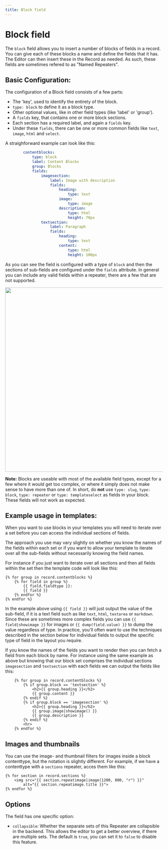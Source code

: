 ```yaml
---
title: Block field
---
```

Block field
==============

The `block` field allows you to insert a number of blocks of fields in a record.
You can give each of these blocks a name and define the fields that it has. The
Editor can then insert these in the Record as needed. As such, these fields are
sometimes refered to as "Named Repeaters".
<!-- note: by including the old / officious name, it can be found using search. -->


## Basic Configuration:

The configuration of a Block field consists of a few parts:

 - The 'key', used to identify the entirety of the block.
 - `type: block` to define it as a block type.
 - Other optional values, like in other field types (like 'label' or 'group').
 - A `fields` key, that contains one or more block sections.
 - Each section has a required label, and again a `fields` key.
 - Under these `fields`, there can be one or more common fields like `text`,
   `image`, `html` and `select`.

A straighforward example can look like this:

```yaml
        contentblocks:
            type: block
            label: Content Blocks
            group: Blocks
            fields:
                imagesection:
                    label: Image with description
                    fields:
                        heading:
                            type: text
                        image:
                            type: image
                        description:
                            type: html
                            height: 70px
                textsection:
                    label: Paragraph
                    fields:
                        heading:
                            type: text
                        content:
                            type: html
                            height: 100px
```

As you can see the field is configured with a type of `block` and then the
sections of sub-fields are configured under the `fields` attribute. In general
you can include any valid fields within a repeater, there are a few that are not
supported.

<a href="/files/fields-block.png" class="popup"><img src="/files/fields-block.png" width="590"></a><br>


<p class="note"><strong>Note:</strong> Blocks are useable with most of the
available field types, except for a few where it would get too complex, or where
it simply does not make sense to have more than one of. In short, do
<strong>not</strong> use <code>type: slug</code>, <code>type: block</code>,
<code>type: repeater</code> or <code>type: templateselect</code> as fields in
your block. These fields will not work as expected. </p>

## Example usage in templates:

When you want to use blocks in your templates you will need to iterate over
a set before you can access the individual sections of fields.

The approach you use may vary slightly on whether you know the names of the
fields within each set or if you want to allow your template to iterate over
all the sub-fields without necessarily knowing the field names.

For instance if you just want to iterate over all sections and then all fields
within the set then the template code will look like this:

```twig
{% for group in record.contentblocks %}
    {% for field in group %}
        {{ field.fieldtype }}:
        {{ field }}
    {% endfor %}
{% endfor %}
```

In the example above using `{{ field }}` will just output the value of the
sub-field, if it is a text field such as like `text`, `html`, `textarea` or
`markdown`. Since these are sometimes more complex fields you can use
`{{ field|showimage }}` for images or `{{ dump(field.value) }}` to dump the
value regardless of type. In practice, you'll often want to use the techniques
described in the section below for individual fields to output the specific type
of field in the layout you require.

If you know the names of the fields you want to render then you can fetch a
field from each block by name. For instance using the same example as above but
knowing that our block set comprises the individual sections `imagesection` and
`textsection` with each fields we can output the fields like this:

```twig
    {% for group in record.contentblocks %}
        {% if group.block == 'textsection' %}
            <h2>{{ group.heading }}</h2>
            {{ group.content }}
        {% endif %}
        {% if group.block == 'imagesection' %}
            <h2>{{ group.heading }}</h2>
            {{ group.image|showimage() }}
            {{ group.description }}
        {% endif %}
        <hr>
    {% endfor %}
```

## Images and thumbnails

You can use the image- and thumbnail filters for images inside a block
contenttype, but the notation is slightly different. For example, if we have a
contenttype with a `sections` repeater, acces them like this:

```twig
{% for section in record.sections %}
    <img src="{{ section.repeatimage|image(1200, 800, "r") }}"
        alt="{{ section.repeatimage.title }}">
{% endfor %}
```

## Options

The field has one specific option:

* `collapsible`: Whether the separate sets of this Repeater are collapsible in
  the backend. This allows the editor to get a better overview, if there are
  multiple sets. The default is `true`, you can set it to `false` to disable
  this feature.